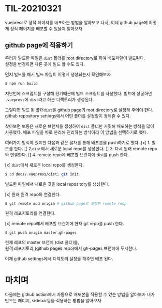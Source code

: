 # TIL-20210321
vuepress로 정적 페이지를 배포하는 방법을 알아보고 나서,
이제 github page에 어떻게 정적 페이지를 배포할 수 있을지 알아보자

## github page에 적용하기
우리가 빌드한 파일은 `dist` 폴더를 root directory로 하여 배포파일이 빌드된다.  
설정을 변경하면 다른 곳에 빌드 할 수도 있다.

먼저 빌드를 해서 빌드 파일이 어떻게 생성되는지 확인해보자
```sh
$ npm run build
```
지난번에 스크립트를 구성해 뒀기때문에 빌드 스크립트를 사용했다.
빌드에 성공하면 `.vuepress`에 `dist`라고 하는 디렉토리가 생성된다.

그렇다면 빌드 된 폴더`dist`을 github page의 root directory로 설정해 주어야 한다.
github repository settings에서 어떤 폴더를 설정할지 정해줄 수 있다.

찾아보면 보통은 새로운 브랜치를 생성하여 `dist` 폴더만 커밋해 배포하는 방식을 많이 사용했다.
배포 파일을 따로 분리해 관리하는 방식이라 이 방법을 선택하기로 했다.

여러가지 방식이 있지만 다음과 같은 절차를 통해 배포본을 push하기로 했다.
[x] 1. 빌드를 한다. 
[] 2.`dist`에서 새로운 local repo를 생성한다.
[] 3. 다시 원래 remote repo와 연결한다.
[] 4. remote repo에 배포할 브랜치에 dist를 push 한다. 

[x] `dist`에서 새로운 local repo를 생성한다.
```sh
$ cd docs/.vuepress/dist; git init
```
빌드한 파일에서 새로운 깃을 local repository를 생성한다.

[x] 원래 원격 repo와 연결한다.
```sh
$ git remote add origin # github page로 설정한 remote reop
```
원격 레포지토리를 연결한다.  
 
[x] remote repo에서 배포할 브랜치에 현재 git repo를 push 한다.
```
$ git push origin master:gh-pages
```
현재 레포의 master 브랜치 (dist 폴더)를,  
원격 레포지토리 (github pages repo)에서 gh-pages 브랜치에 푸시한다.

이제 github settings에서 디렉토리 설정을 해주면 배포 된다.

# 마치며
다음에는 github action에서 자동으로 배포본을 적용할 수 있는 방법을 알아보자
내가 만드는 페이지, sidebar등을 적용하는 방법을 알아보자